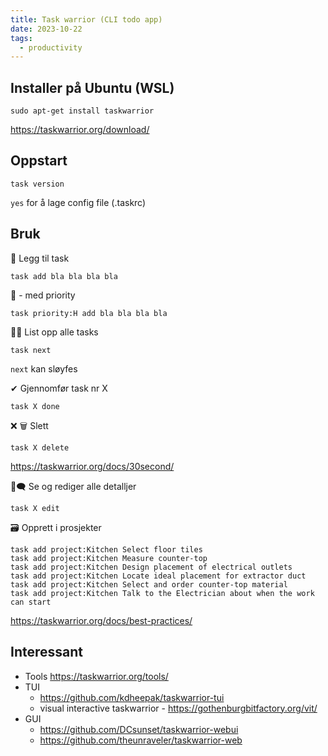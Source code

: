 ```yaml
---
title: Task warrior (CLI todo app)
date: 2023-10-22
tags:
  - productivity
---
```


## Installer på Ubuntu (WSL)
```
sudo apt-get install taskwarrior
```
https://taskwarrior.org/download/

## Oppstart
```
task version
```
`yes` for å lage config file (.taskrc)

## Bruk

📍 Legg til task
```
task add bla bla bla bla
```

📌 - med priority
```
task priority:H add bla bla bla bla
```

📅📃 List opp alle tasks
```
task next
```
`next` kan sløyfes

✔ Gjennomfør task nr X
```
task X done
```

❌ 🗑 Slett
```
task X delete
```

https://taskwarrior.org/docs/30second/

💬🗨 Se og rediger alle detalljer
```
task X edit
```

🗃 Opprett i prosjekter
```
task add project:Kitchen Select floor tiles
task add project:Kitchen Measure counter-top
task add project:Kitchen Design placement of electrical outlets
task add project:Kitchen Locate ideal placement for extractor duct
task add project:Kitchen Select and order counter-top material
task add project:Kitchen Talk to the Electrician about when the work can start
```

https://taskwarrior.org/docs/best-practices/


## Interessant
- Tools <https://taskwarrior.org/tools/>
- TUI
  - <https://github.com/kdheepak/taskwarrior-tui>
  - visual interactive taskwarrior - <https://gothenburgbitfactory.org/vit/>
- GUI
  - <https://github.com/DCsunset/taskwarrior-webui>
  - <https://github.com/theunraveler/taskwarrior-web>
